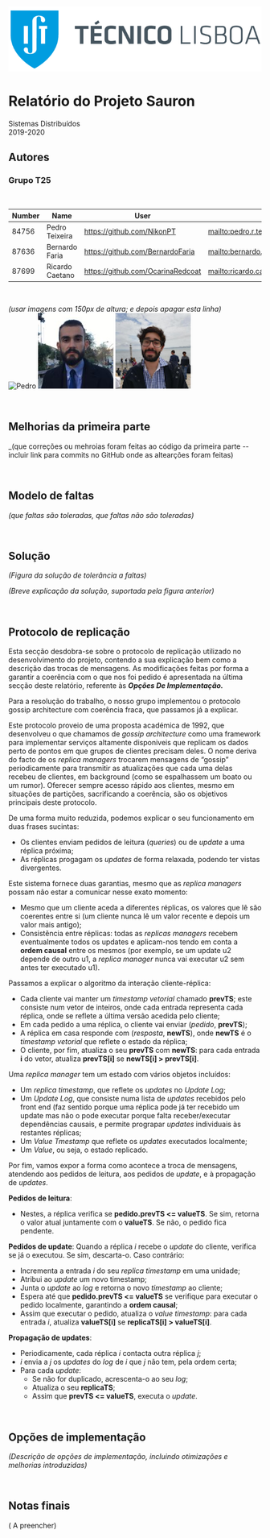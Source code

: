 ![IST Lgo](IST_C_RGB_POS.png "IST Logo")

# **Relatório do Projeto Sauron**

Sistemas Distribuídos<br>2019-2020

## **Autores** 
### **Grupo T25** 

<br>

| Number | Name              | User                                 | Email                                              |
|--------|-------------------|--------------------------------------|----------------------------------------------------|
| 84756  | Pedro Teixeira    | <https://github.com/NikonPT>         | <mailto:pedro.r.teixeria@tecnico.ulisboa.pt>       |
| 87636  | Bernardo Faria    | <https://github.com/BernardoFaria>   | <mailto:bernardo.faria@tecnico.ulisboa.pt>         |
| 87699  | Ricardo Caetano   | <https://github.com/OcarinaRedcoat>  | <mailto:ricardo.caetano.aleixo@tecnico.ulisboa.pt> |

<br>

*(usar imagens com 150px de altura; e depois apagar esta linha)*  
![Pedro](alice.png) ![Bernardo](87636.jpg) ![Ricardo](87699.png)

<br>

## **Melhorias da primeira parte**
_(que correções ou mehroias foram feitas ao código da primeira parte -- incluir link para commits no GitHub onde  as altearções foram feitas)

<br>

## **Modelo de faltas**

_(que faltas são toleradas, que faltas não são toleradas)_

<br>

## **Solução**

_(Figura da solução de tolerância a faltas)_

_(Breve explicação da solução, suportada pela figura anterior)_

<br>

## **Protocolo de replicação**

Esta secção desdobra-se sobre o protocolo de replicação utilizado no desenvolvimento do projeto, contendo a sua explicação bem como a descrição das trocas de mensagens. As modificações feitas por forma a garantir a coerência com o que nos foi pedido é apresentada na última secção deste relatório, referente às **<i>Opções De Implementação.</i>**

Para a resolução do trabalho, o nosso grupo implementou o protocolo gossip architecture com coerência fraca, que passamos já a explicar.  

Este protocolo proveio de uma proposta académica de 1992, que desenvolveu o que chamamos de *gossip architecture* como uma framework para implementar serviços altamente disponiveis que replicam os dados perto de pontos em que grupos de clientes precisam deles. O nome deriva do facto de os *replica managers* trocarem mensagens de “gossip” periodicamente para transmitir as atualizações que cada uma delas recebeu de clientes, em background (como se espalhassem um boato ou um rumor). Oferecer sempre acesso rápido aos clientes, mesmo em situações de partições, sacrificando a coerência, são os objetivos principais deste protocolo.

De uma forma muito reduzida, podemos explicar o seu funcionamento em duas frases sucintas:  
* Os clientes enviam pedidos de leitura (*queries*) ou de *update* a uma réplica próxima;  
* As réplicas progagam os *updates* de forma relaxada, podendo ter vistas divergentes.   

Este sistema fornece duas garantias, mesmo que as *replica managers* possam não estar a comunicar nesse exato momento:
* Mesmo que um cliente aceda a diferentes réplicas, os valores que lê são coerentes entre si (um cliente nunca lê um valor recente e depois um valor mais antigo);
* Consistẽncia entre réplicas: todas as *replicas managers* recebem eventualmente todos os updates e aplicam-nos tendo em conta a **ordem causal** entre os mesmos (por exemplo, se um update u2 depende de outro u1, a *replica manager* nunca vai executar u2 sem antes ter executado u1).

Passamos a explicar o algoritmo da interação cliente-réplica:
* Cada cliente vai manter um *timestamp vetorial* chamado **prevTS**; este consiste num vetor de inteiros, onde cada entrada representa cada réplica, onde se reflete a última versão acedida pelo cliente;
* Em cada pedido a uma réplica, o cliente vai enviar (*pedido*, **prevTS**);
* A réplica em casa responde com (*resposta*, **newTS**), onde **newTS** é o *timestamp vetorial* que reflete o estado da réplica;
* O cliente, por fim, atualiza o seu **prevTS** com **newTS**: para cada entrada **i** do vetor, atualiza **prevTS[i]** se **newTS[i] > prevTS[i]**.

Uma *replica manager* tem um estado com vários objetos incluídos:
* Um *replica timestamp*, que reflete os *updates* no *Update Log*;
* Um *Update Log*, que consiste numa lista de *updates* recebidos pelo front end (faz sentido porque uma réplica pode já ter recebido um update mas não o pode executar porque falta receber/executar dependências causais, e permite prograpar *updates* individuais às restantes réplicas; 
* Um *Value Tmestamp* que reflete os *updates* executados localmente;
* Um *Value*, ou seja, o estado replicado.

Por fim, vamos expor a forma como acontece a troca de mensagens, atendendo aos pedidos de leitura, aos pedidos de *update*, e à propagação de *updates*. 

**Pedidos de leitura**:
* Nestes, a réplica verifica se **pedido.prevTS <= valueTS**. Se sim, retorna o valor atual juntamente com o **valueTS**. Se não, o pedido fica pendente.

**Pedidos de update**: Quando a réplica *i* recebe o *update* do cliente, verifica se já o executou. Se sim, descarta-o. Caso contrário:  
* Incrementa a entrada *i* do seu *replica timestamp* em uma unidade;  
* Atribui ao *update* um novo timestamp;  
* Junta o *update* ao *log* e retorna o novo *timestamp* ao cliente;  
* Espera até que **pedido.prevTS <= valueTS** se verifique para executar o pedido localmente, garantindo a **ordem causal**;  
* Assim que executar o pedido, atualiza o *value timestamp*: para cada entrada *i*, atualiza **valueTS[i]** se **replicaTS[i] > valueTS[i]**.      

**Propagação de updates**:       
* Periodicamente, cada réplica *i* contacta outra réplica *j*;  
* *i* envia a *j* os *updates* do *log* de *i* que *j* não tem, pela ordem certa;  
* Para cada *update*:  
    * Se não for duplicado, acrescenta-o ao seu *log*;  
    * Atualiza o seu **replicaTS**;  
    * Assim que **prevTS <= valueTS**, executa o *update*.  

<br>

## **Opções de implementação**

_(Descrição de opções de implementação, incluindo otimizações e melhorias introduzidas)_

<br>

## **Notas finais**

( A preencher)
